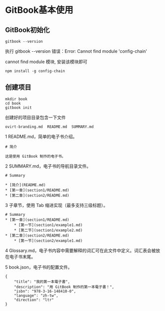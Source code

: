 # GitBook基本使用

## GitBook初始化
```
gitbook --version 
```
执行 gitbook --version 错误：Error: Cannot find module 'config-chain'

cannot find module 模块, 安装该模块即可
```
npm install -g config-chain
```
## 创建项目
```
mkdir book
cd book
gitbook init
```
创建好的项目目录包含一下文件
```
ovirt-branding.md  README.md  SUMMARY.md
```

1 README.md，简单的电子书介绍。

```
# 简介

这是使用 GitBook 制作的电子书。
```
2 SUMMARY.md，电子书的导航目录文件。
```
# Summary

* [简介](README.md)
* [第一章](section1/README.md)
* [第二章](section2/README.md)
```
3 子章节，使用 Tab 缩进实现（最多支持三级标题）。
```
# Summary 
* [第一章](section1/README.md) 
    * [第一节](section1/example1.md) 
    * [第二节](section1/example2.md) 
* [第二章](section2/README.md) 
    * [第一节](section2/example1.md)
```
4 Glossary.md，电子书内容中需要解释的词汇可在此文件中定义。词汇表会被放在电子书末尾。

5 book.json，电子书的配置文件。
```
{
    "title": "我的第一本電子書",
    "description": "用 GitBook 制作的第一本電子書！",
    "isbn": "978-3-16-148410-0",
    "language": "zh-tw",
    "direction": "ltr"
}
```


